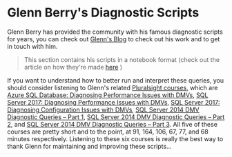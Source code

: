 
# Glenn Berry's Diagnostic Scripts
Glenn Berry has provided the community with his famous diagnostic scripts for years, you can check out [Glenn's Blog](https://glennsqlperformance.com/blog/)  to check out his work and to get in touch with him.

> This section contains his scripts in a notebook format (check out the article on how they're made [here](https://tsql.tech/sql-notebooks-on-the-right-track-to-enhance-data-analysis-on-sql-server/) )

If you want to understand how to better run and interpret these queries, you should consider listening to Glenn's related [Pluralsight courses](https://www.pluralsight.com/training/Courses), which are [Azure SQL Database: Diagnosing Performance Issues with DMVs](https://www.pluralsight.com/courses/azure-sql-database-diagnosing-performance-issues-dmvs), [SQL Server 2017: Diagnosing Performance Issues with DMVs](https://bit.ly/2FqCeti), [SQL Server 2017: Diagnosing Configuration Issues with DMVs](https://www.pluralsight.com/courses/sqlserver-diagnosing-configuration-issues-dmv), [SQL Server 2014 DMV Diagnostic Queries – Part 1](http://app.pluralsight.com/courses/sql-server-2014-dmv-diagnostic-queries-part1), [SQL Server 2014 DMV Diagnostic Queries – Part 2](https://www.pluralsight.com/courses/sql-server-2014-dmv-diagnostic-queries-part2), and [SQL Server 2014 DMV Diagnostic Queries – Part 3](https://www.pluralsight.com/courses/sql-server-2014-dmv-diagnostic-queries-part3). All five of these courses are pretty short and to the point, at 91, 164, 106, 67, 77, and 68 minutes respectively. Listening to these six courses is really the best way to thank Glenn for maintaining and improving these scripts…